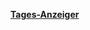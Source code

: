 [**Tages-Anzeiger**](https://www.dasmagazin.ch/2016/12/03/ich-habe-nur-gezeigt-dass-es-die-bombe-gibt/)